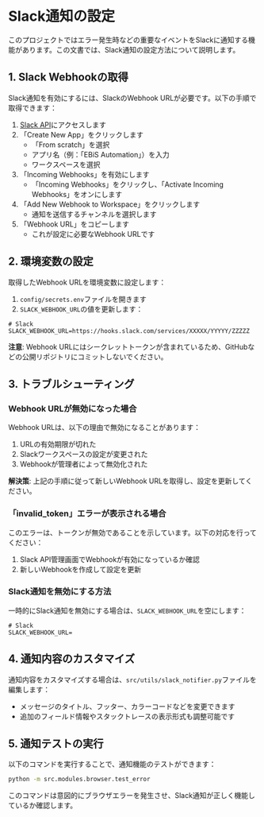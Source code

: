 # Slack通知の設定

このプロジェクトではエラー発生時などの重要なイベントをSlackに通知する機能があります。この文書では、Slack通知の設定方法について説明します。

## 1. Slack Webhookの取得

Slack通知を有効にするには、SlackのWebhook URLが必要です。以下の手順で取得できます：

1. [Slack API](https://api.slack.com/apps)にアクセスします
2. 「Create New App」をクリックします
   - 「From scratch」を選択
   - アプリ名（例：「EBiS Automation」）を入力
   - ワークスペースを選択
3. 「Incoming Webhooks」を有効にします
   - 「Incoming Webhooks」をクリックし、「Activate Incoming Webhooks」をオンにします
4. 「Add New Webhook to Workspace」をクリックします
   - 通知を送信するチャンネルを選択します
5. 「Webhook URL」をコピーします
   - これが設定に必要なWebhook URLです

## 2. 環境変数の設定

取得したWebhook URLを環境変数に設定します：

1. `config/secrets.env`ファイルを開きます
2. `SLACK_WEBHOOK_URL`の値を更新します：

```
# Slack
SLACK_WEBHOOK_URL=https://hooks.slack.com/services/XXXXX/YYYYY/ZZZZZ
```

**注意**: Webhook URLにはシークレットトークンが含まれているため、GitHubなどの公開リポジトリにコミットしないでください。

## 3. トラブルシューティング

### Webhook URLが無効になった場合

Webhook URLは、以下の理由で無効になることがあります：

1. URLの有効期限が切れた
2. Slackワークスペースの設定が変更された
3. Webhookが管理者によって無効化された

**解決策**: 上記の手順に従って新しいWebhook URLを取得し、設定を更新してください。

### 「invalid_token」エラーが表示される場合

このエラーは、トークンが無効であることを示しています。以下の対応を行ってください：

1. Slack API管理画面でWebhookが有効になっているか確認
2. 新しいWebhookを作成して設定を更新

### Slack通知を無効にする方法

一時的にSlack通知を無効にする場合は、`SLACK_WEBHOOK_URL`を空にします：

```
# Slack
SLACK_WEBHOOK_URL=
```

## 4. 通知内容のカスタマイズ

通知内容をカスタマイズする場合は、`src/utils/slack_notifier.py`ファイルを編集します：

- メッセージのタイトル、フッター、カラーコードなどを変更できます
- 追加のフィールド情報やスタックトレースの表示形式も調整可能です

## 5. 通知テストの実行

以下のコマンドを実行することで、通知機能のテストができます：

```bash
python -m src.modules.browser.test_error
```

このコマンドは意図的にブラウザエラーを発生させ、Slack通知が正しく機能しているか確認します。 